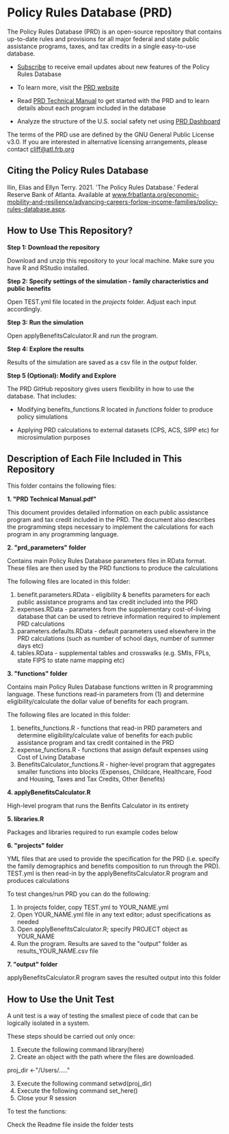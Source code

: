 # Policy Rules Database (PRD)
The Policy Rules Database (PRD) is an open-source repository that contains up-to-date rules and provisions for all major federal and state public assistance programs, taxes, and tax credits in a single easy-to-use database. 

* [Subscribe](http://eepurl.com/ib_0eT) to receive email updates about new features of the Policy Rules Database

* To learn more, visit the [PRD website](https://www.atlantafed.org/economic-mobility-and-resilience/advancing-careers-for-low-income-families/policy-rules-database.aspx)

* Read [PRD Technical Manual](https://github.com/FRB-Atlanta-Advancing-Careers/policy-rules-database/blob/9bb1e96a5218a8b486b2b3bcbf28fdcd5a2ec906/PRD%20Technical%20Manual.pdf) to get started with the PRD and to learn details about each program included in the database

* Analyze the structure of the U.S. social safety net using [PRD Dashboard](https://emar-data-tools.shinyapps.io/prd_dashboard/)

The terms of the PRD use are defined by the GNU General Public License v3.0. If you are interested in alternative licensing arrangements, please contact cliff@atl.frb.org

## Citing the Policy Rules Database

Ilin, Elias and Ellyn Terry. 2021. 'The Policy Rules Database.' Federal Reserve Bank of Atlanta.
Available at www.frbatlanta.org/economic-mobility-and-resilience/advancing-careers-forlow-income-families/policy-rules-database.aspx. 

## How to Use This Repository?

**Step 1: Download the repository**

Download and unzip this repository to your local machine. Make sure you have R and RStudio installed.

**Step 2: Specify settings of the simulation - family characteristics and public benefits**

Open TEST.yml file located in the *projects* folder. Adjust each input accordingly.

**Step 3: Run the simulation**

Open applyBenefitsCalculator.R and run the program.

**Step 4: Explore the results**

Results of the simulation are saved as a csv file in the *output* folder.

**Step 5 (Optional): Modify and Explore**

The PRD GitHub repository gives users flexibility in how to use the database. That includes:

* Modifying benefits_functions.R located in *functions* folder to produce policy simulations

* Applying PRD calculations to external datasets (CPS, ACS, SIPP etc) for microsimulation purposes 

## Description of Each File Included in This Repository

This folder contains the following files:

**1. "PRD Technical Manual.pdf"**

This document provides detailed information on each public assistance program and tax credit included in the PRD. The document also describes the programming steps necessary to implement the calculations for each program in any programming language.


**2. "prd_parameters" folder**

Contains main Policy Rules Database parameters files in RData format. These files are then used by the PRD functions to produce the calculations

The following files are located in this folder:

1. benefit.parameters.RData - eligibility & benefits parameters for each public assistance programs and tax credit included into the PRD
2. expenses.RData - parameters from the supplementary cost-of-living database that can be used to retrieve information required to implement PRD calculations
3. parameters.defaults.RData - default parameters used elsewhere in the PRD calculations (such as number of school days, number of summer days etc)
4. tables.RData - supplemental tables and crosswalks (e.g. SMIs, FPLs, state FIPS to state name mapping etc)


**3. "functions" folder**

Contains main Policy Rules Database functions written in R programming language. These functions read-in parameters from (1) and determine eligibility/calculate the dollar value of benefits for each program. 

The following files are located in this folder:

1. benefits_functions.R - functions that read-in PRD parameters and determine eligibility/calculate value of benefits for each public assistance program and tax credit contained in the PRD
2. expense_functions.R - functions that assign default expenses using Cost of Living Database
3. BenefitsCalculator_functions.R - higher-level program that aggregates smaller functions into blocks (Expenses, Childcare, Healthcare, Food and Housing, Taxes and Tax Credits, Other Benefits) 


**4. applyBenefitsCalculator.R**

High-level program that runs the Benfits Calculator in its entirety


**5. libraries.R**

Packages and libraries required to run example codes below


**6. "projects" folder**

YML files that are used to provide the specification for the PRD (i.e. specify the family demographics and benefits composition to run through the PRD). TEST.yml is then read-in by the applyBenefitsCalculator.R program and produces calculations

To test changes/run PRD you can do the following:

1. In projects folder, copy TEST.yml to YOUR_NAME.yml
2. Open YOUR_NAME.yml file in any text editor; adust specifications as needed
2. Open applyBenefitsCalculator.R; specify PROJECT object as YOUR_NAME
4. Run the program. Results are saved to the "output" folder as results_YOUR_NAME.csv file


**7. "output" folder**

applyBenefitsCalculator.R program saves the resulted output into this folder


## How to Use the Unit Test

A unit test is a way of testing the smallest piece of code that can be logically isolated in a system.

These steps should be carried out only once:

1. Execute the following command library(here)
2. Create an object with the path where the files are downloaded.

proj_dir <-"/Users/....."

3. Execute the following command setwd(proj_dir)
4. Execute the following command set_here()
5. Close your R session

To test the functions:

Check the Readme file inside the folder tests








